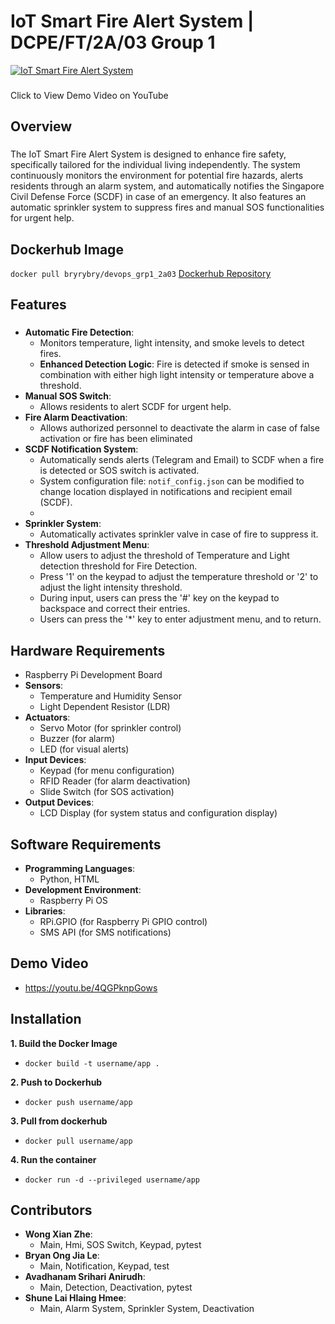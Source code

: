 # IoT Smart Fire Alert System | DCPE/FT/2A/03 Group 1
[![IoT Smart Fire Alert System](https://img.youtube.com/vi/4QGPknpGows/0.jpg)](https://youtu.be/4QGPknpGows)
###
Click to View Demo Video on YouTube
###
## Overview
### 
The IoT Smart Fire Alert System is designed to enhance fire safety, specifically tailored for the individual living independently. The system continuously monitors the environment for potential fire hazards, alerts residents through an alarm system, and automatically notifies the Singapore Civil Defense Force (SCDF) in case of an emergency. It also features an automatic sprinkler system to suppress fires and manual SOS functionalities for urgent help.
## Dockerhub Image
`docker pull bryrybry/devops_grp1_2a03`
[Dockerhub Repository](https://hub.docker.com/repository/docker/bryrybry/devops_grp1_2a03)
## Features
### 
- **Automatic Fire Detection**:
  - Monitors temperature, light intensity, and smoke levels to detect fires.
  - **Enhanced Detection Logic**: Fire is detected if smoke is sensed in combination with either high light intensity or temperature above a threshold.
- **Manual SOS Switch**: 
  - Allows residents to alert SCDF for urgent help.
- **Fire Alarm Deactivation**: 
  - Allows authorized personnel to deactivate the alarm in case of false activation or fire has been eliminated
- **SCDF Notification System**: 
  - Automatically sends alerts (Telegram and Email) to SCDF when a fire is detected or SOS switch is activated.
  - System configuration file: `notif_config.json` can be modified to change location displayed in notifications and recipient email (SCDF).
  - 
- **Sprinkler System**: 
  - Automatically activates sprinkler valve in case of fire to suppress it.
- **Threshold Adjustment Menu**: 
  - Allow users to adjust the threshold of Temperature and Light detection threshold for Fire Detection. 
  - Press '1' on the keypad to adjust the temperature threshold or '2' to adjust the light intensity threshold. 
  - During input, users can press the '#' key on the keypad to backspace and correct their entries.
  - Users can press the '*' key to enter adjustment menu, and to return.
## Hardware Requirements
- Raspberry Pi Development Board
- **Sensors**:
  - Temperature and Humidity Sensor
  - Light Dependent Resistor (LDR)
- **Actuators**:
  - Servo Motor (for sprinkler control)
  - Buzzer (for alarm)
  - LED (for visual alerts)
- **Input Devices**:
  - Keypad (for menu configuration)
  - RFID Reader (for alarm deactivation)
  - Slide Switch (for SOS activation)
- **Output Devices**:
  - LCD Display (for system status and configuration display)
## Software Requirements
- **Programming Languages**:
  - Python, HTML
- **Development Environment**:
  - Raspberry Pi OS 
- **Libraries**:
  - RPi.GPIO (for Raspberry Pi GPIO control)
  - SMS API (for SMS notifications)
## Demo Video
- https://youtu.be/4QGPknpGows
## Installation
**1. Build the Docker Image**
- `docker build -t username/app .`
  
**2. Push to Dockerhub**
- `docker push username/app`
  
**3. Pull from dockerhub**
- `docker pull username/app`
  
**4. Run the container**
- `docker run -d --privileged username/app`

## Contributors
- **Wong Xian Zhe**:
  - Main, Hmi, SOS Switch, Keypad, pytest
- **Bryan Ong Jia Le**:
  - Main, Notification, Keypad, test
- **Avadhanam Srihari Anirudh**:
  - Main, Detection, Deactivation, pytest
- **Shune Lai Hlaing Hmee**:
  - Main, Alarm System, Sprinkler System, Deactivation
